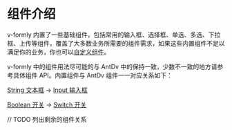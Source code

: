# 组件介绍

v-formly 内置了一些基础组件，包括常用的输入框、选择框、单选、多选、下拉框、上传等组件，覆盖了大多数业务所需要的组件需求，如果这些内置组件不足以满足你的业务，你也可以[自定义组件](TODO)。

v-formly 中的组件用法尽可能的与 AntDv 中的保持一致，少数不一致的地方请参考具体组件 API。内置组件与 AntDv 组件一一对应关系如下：

[String 文本框](/zh/components/string.html) -> [Input 输入框](https://1x.antdv.com/components/input-cn/)

[Boolean 开关](/zh/components/boolean.html) -> [Switch 开关](https://1x.antdv.com/components/switch-cn/)

// TODO 列出剩余的组件关系
